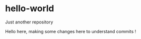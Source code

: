 # hello-world
Just another repository

Hello here, making some changes here to understand commits !
